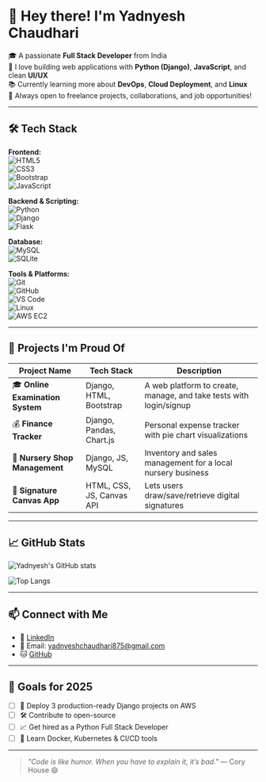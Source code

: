 # 👋 Hey there! I'm Yadnyesh Chaudhari

🎓 A passionate **Full Stack Developer** from India  
🌱 I love building web applications with **Python (Django)**, **JavaScript**, and clean **UI/UX**  
📚 Currently learning more about **DevOps**, **Cloud Deployment**, and **Linux**  
🚀 Always open to freelance projects, collaborations, and job opportunities!

---

## 🛠️ Tech Stack

**Frontend:**  
![HTML5](https://img.shields.io/badge/-HTML5-E34F26?style=flat&logo=html5&logoColor=white)  
![CSS3](https://img.shields.io/badge/-CSS3-1572B6?style=flat&logo=css3)  
![Bootstrap](https://img.shields.io/badge/-Bootstrap-563D7C?style=flat&logo=bootstrap&logoColor=white)  
![JavaScript](https://img.shields.io/badge/-JavaScript-F7DF1E?style=flat&logo=javascript&logoColor=black)  

**Backend & Scripting:**  
![Python](https://img.shields.io/badge/-Python-3776AB?style=flat&logo=python&logoColor=white)  
![Django](https://img.shields.io/badge/-Django-092E20?style=flat&logo=django&logoColor=white)  
![Flask](https://img.shields.io/badge/-Flask-000000?style=flat&logo=flask)  

**Database:**  
![MySQL](https://img.shields.io/badge/-MySQL-4479A1?style=flat&logo=mysql&logoColor=white)  
![SQLite](https://img.shields.io/badge/-SQLite-003B57?style=flat&logo=sqlite)

**Tools & Platforms:**  
![Git](https://img.shields.io/badge/-Git-F05032?style=flat&logo=git&logoColor=white)  
![GitHub](https://img.shields.io/badge/-GitHub-181717?style=flat&logo=github)  
![VS Code](https://img.shields.io/badge/-VSCode-007ACC?style=flat&logo=visual-studio-code)  
![Linux](https://img.shields.io/badge/-Linux-FCC624?style=flat&logo=linux&logoColor=black)  
![AWS EC2](https://img.shields.io/badge/-AWS%20EC2-FF9900?style=flat&logo=amazon-aws)

---

## 💼 Projects I'm Proud Of

| Project Name | Tech Stack | Description |
|--------------|------------|-------------|
| 🎓 **Online Examination System** | Django, HTML, Bootstrap | A web platform to create, manage, and take tests with login/signup |
| 💰 **Finance Tracker** | Django, Pandas, Chart.js | Personal expense tracker with pie chart visualizations |
| 🌿 **Nursery Shop Management** | Django, JS, MySQL | Inventory and sales management for a local nursery business |
| 🔐 **Signature Canvas App** | HTML, CSS, JS, Canvas API | Lets users draw/save/retrieve digital signatures |

---

## 📈 GitHub Stats

![Yadnyesh's GitHub stats](https://github-readme-stats.vercel.app/api?username=Yadnyesh13&show_icons=true&theme=radical)

![Top Langs](https://github-readme-stats.vercel.app/api/top-langs/?username=Yadnyesh13&layout=compact&theme=tokyonight)

---

## 📫 Connect with Me

- 💼 [LinkedIn](www.linkedin.com/in/yadnyesh-chaudhari)  
- 📧 Email: yadnyeshchaudhari875@gmail.com  
- 🐱 [GitHub](https://github.com/Yadnyesh13)

---

## 🎯 Goals for 2025

- [ ] 🚀 Deploy 3 production-ready Django projects on AWS
- [ ] 🛠️ Contribute to open-source
- [ ] 📈 Get hired as a Python Full Stack Developer
- [ ] 🧠 Learn Docker, Kubernetes & CI/CD tools

---

> *"Code is like humor. When you have to explain it, it’s bad."* — Cory House 😄

